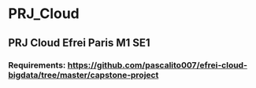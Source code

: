 # PRJ_Cloud
## PRJ Cloud Efrei Paris M1 SE1
### Requirements: https://github.com/pascalito007/efrei-cloud-bigdata/tree/master/capstone-project
